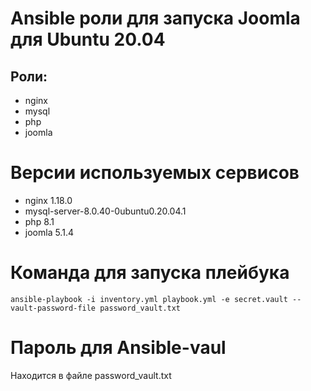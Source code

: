 # Ansible роли для запуска Joomla для Ubuntu 20.04

## Роли:
  - nginx
  - mysql
  - php
  - joomla

# Версии используемых сервисов
- nginx 1.18.0
- mysql-server-8.0.40-0ubuntu0.20.04.1
- php 8.1
- joomla 5.1.4

# Команда для запуска плейбука
`ansible-playbook -i inventory.yml playbook.yml -e secret.vault --vault-password-file password_vault.txt`

# Пароль для Ansible-vaul
Находится в файле password_vault.txt
